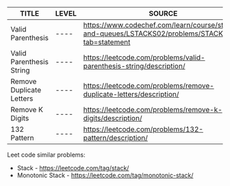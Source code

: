 | TITLE                                         | LEVEL | SOURCE |  
| -----                                         | ----  | ---- |
| Valid Parenthesis                             | ----  |   https://www.codechef.com/learn/course/stacks-and-queues/LSTACKS02/problems/STACK05?tab=statement    |    
| Valid Parenthesis String                      | ----  |   https://leetcode.com/problems/valid-parenthesis-string/description/ |
| Remove Duplicate Letters                      | ----  |   https://leetcode.com/problems/remove-duplicate-letters/description/ |
| Remove K Digits                               | ----  |   https://leetcode.com/problems/remove-k-digits/description/  |
| 132 Pattern                                   | ----  |   https://leetcode.com/problems/132-pattern/description/  |

Leet code similar problems: 
- Stack - https://leetcode.com/tag/stack/
- Monotonic Stack - https://leetcode.com/tag/monotonic-stack/